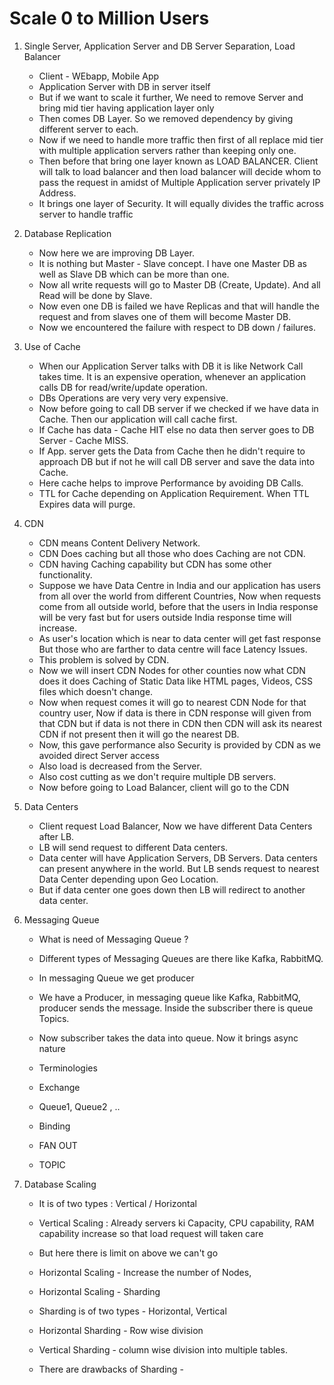 # Scale 0 to Million Users

1) Single Server, Application Server and DB Server Separation, Load Balancer

    * Client - WEbapp, Mobile App
    * Application Server with DB in server itself
    * But if we want to scale it further, We need to remove Server and bring mid tier having application layer only
    * Then comes DB Layer. So we removed dependency by giving different server to each.
    * Now if we need to handle more traffic then first of all replace mid tier with multiple application servers rather than keeping only one. 
    * Then before that bring one layer known as LOAD BALANCER. Client will talk to load balancer and then load balancer will decide whom to pass the request in amidst of Multiple Application server privately IP Address.
    * It brings one layer of Security. It will equally divides the traffic across server to handle traffic 

2) Database Replication 

    * Now here we are improving DB Layer. 
    * It is nothing but Master - Slave concept. I have one Master DB as well as Slave DB which can be more than one.
    * Now all write requests will go to Master DB (Create, Update). And all Read will be done by Slave.
    * Now even one DB is failed we have Replicas and that will handle the request and from slaves one of them will become Master DB. 
    * Now we encountered the failure with respect to DB down / failures. 
    

3) Use of Cache

    * When our Application Server talks with DB it is like Network Call takes time. It is an expensive operation, whenever an application calls DB for read/write/update operation. 
    * DBs Operations are very very very expensive.
    * Now before going to call DB server if we checked if we have data in Cache. Then our application will call cache first.
    * If Cache has data - Cache HIT else no data then server goes to DB Server - Cache MISS.
    * If App. server gets the Data from Cache then he didn't require to approach DB but if not he will call DB server and save the data into Cache. 
    * Here cache helps to improve Performance by avoiding DB Calls.
    * TTL for Cache depending on Application Requirement. When TTL Expires data will purge. 


4) CDN 

    * CDN means Content Delivery Network.
    * CDN Does caching but all those who does Caching are not CDN.
    * CDN having Caching capability but CDN has some other functionality.
    * Suppose we have Data Centre in India and our application has users from all over the world from different Countries,  Now when requests come from all outside world, before that the users in India response will be very fast  but for users outside India response time will increase.
    * As user's location which is near to data center will get fast response But those who are farther to data centre will face Latency Issues. 
    * This problem is solved by CDN. 
    * Now we will insert CDN Nodes for other counties now what CDN does it does Caching of Static Data like HTML pages, Videos, CSS files which doesn't change. 
    * Now when request comes it will go to nearest CDN Node for that country user, Now if data is there in CDN response will given from that CDN but if data is not there in CDN then CDN will ask its nearest CDN if not present then it will go the nearest DB.
    * Now, this gave performance also Security is provided by CDN as we avoided direct Server access
    * Also load is decreased from the Server.
    * Also cost cutting as we don't require multiple DB servers. 
    * Now before going to Load Balancer, client will go to the CDN 


5) Data Centers

    * Client request Load Balancer, Now we have different Data Centers after LB.
    * LB will send request to different Data centers.
    * Data center will have Application Servers, DB Servers. Data centers can present anywhere in the world. But LB sends request to nearest Data Center depending upon Geo Location. 
    *  But if data center one goes down then LB will redirect to another data center. 
     

6) Messaging Queue

    * What is need of Messaging Queue ? 
    * Different types of Messaging Queues are there like Kafka, RabbitMQ. 
    * In messaging Queue we get producer 
    * We have a Producer, in messaging queue like Kafka, RabbitMQ, producer sends the message. Inside the subscriber there is queue Topics.
    * Now subscriber takes the data into queue. Now it brings async nature 
    * Terminologies 

    * Exchange
    * Queue1, Queue2 , ..
    * Binding 
    * FAN OUT
    * TOPIC



7) Database Scaling 

    * It is of two types : Vertical / Horizontal
    * Vertical Scaling : Already servers ki Capacity, CPU capability, RAM capability increase so that load request will taken care 
    * But here there is limit on above we can't go

    * Horizontal Scaling - Increase the number of Nodes,

    * Horizontal Scaling - Sharding 
    * Sharding is of two types - Horizontal, Vertical
    * Horizontal Sharding - Row wise division

    * Vertical Sharding - column wise division into multiple tables.
    * There are drawbacks of Sharding - 
